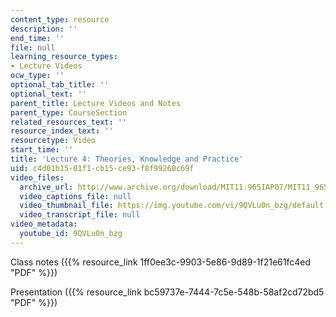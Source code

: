 ```yaml
---
content_type: resource
description: ''
end_time: ''
file: null
learning_resource_types:
- Lecture Videos
ocw_type: ''
optional_tab_title: ''
optional_text: ''
parent_title: Lecture Videos and Notes
parent_type: CourseSection
related_resources_text: ''
resource_index_text: ''
resourcetype: Video
start_time: ''
title: 'Lecture 4: Theories, Knowledge and Practice'
uid: c4d01b15-01f1-cb15-ce93-f8f99260c69f
video_files:
  archive_url: http://www.archive.org/download/MIT11.965IAP07/MIT11_965IAP07lec04_220k.mp4
  video_captions_file: null
  video_thumbnail_file: https://img.youtube.com/vi/9QVLu0n_bzg/default.jpg
  video_transcript_file: null
video_metadata:
  youtube_id: 9QVLu0n_bzg
---
```


Class notes ({{% resource_link 1ff0ee3c-9903-5e86-9d89-1f21e61fc4ed "PDF" %}})

Presentation ({{% resource_link bc59737e-7444-7c5e-548b-58af2cd72bd5 "PDF" %}})



